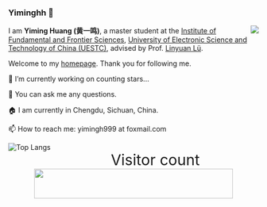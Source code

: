 ### Yiminghh 👋

<img align="right" src="https://github-readme-stats.vercel.app/api?username=Yiminghh&show_icons=true&icon_color=0366d6&text_color=24292e&bg_color=ffffff&hide_title=false" />

I am **Yiming Huang (黄一鸣)**, a master student at the [Institute of Fundamental and Frontier Sciences](https://www.iffs.uestc.edu.cn/), [University of Electronic Science and Technology of China (UESTC)](https://www.uestc.edu.cn/), advised by Prof. [Linyuan Lü](https://linyuanlab.com/).

Welcome to my [homepage](https://yimingh.top/). Thank you for following me.

🔭 I’m currently working on counting stars...

💬 You can ask me any questions.

🏠 I am currently in Chengdu, Sichuan, China.

📫 How to reach me: yimingh999 at foxmail.com

<img align="left"
  alt="Top Langs"
  src="https://github-readme-stats.vercel.app/api/top-langs/?username=Yiminghh"
/>

<p align="right">
  <p align="center" style="font-size: 30px">Visitor count<br>
  <img width="400px" height="60px" src="https://profile-counter.glitch.me/Yiminghh/count.svg" />
</p>

<!--
Here are some ideas to get you started:
- 🔭 I’m currently working on ...
- 🌱 I’m currently learning ...
- 👯 I’m looking to collaborate on ...
- 🤔 I’m looking for help with ...
- 💬 Ask me about ...
- 📫 How to reach me: ...
- 😄 Pronouns: ...
- ⚡ Fun fact: ...
-->